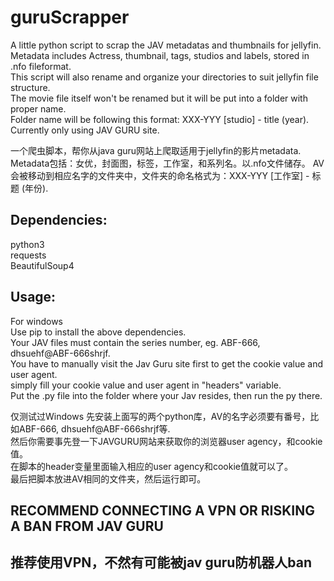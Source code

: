 # guruScrapper

A little python script to scrap the JAV metadatas and thumbnails for jellyfin.  
Metadata includes Actress, thumbnail, tags, studios and labels, stored in .nfo fileformat.  
This script will also rename and organize your directories to suit jellyfin file structure.  
The movie file itself won't be renamed but it will be put into a folder with proper name.  
Folder name will be following this format: XXX-YYY [studio] - title (year).
Currently only using JAV GURU site.  
  
一个爬虫脚本，帮你从java guru网站上爬取适用于jellyfin的影片metadata.  
Metadata包括：女优，封面图，标签，工作室，和系列名。以.nfo文件储存。
AV会被移动到相应名字的文件夹中，文件夹的命名格式为：XXX-YYY [工作室] - 标题 (年份).

## Dependencies:

python3  
requests  
BeautifulSoup4  

## Usage:
For windows  
Use pip to install the above dependencies.  
Your JAV files must contain the series number, eg. ABF-666, dhsuehf@ABF-666shrjf.  
You have to manually visit the Jav Guru site first to get the cookie value and user agent.  
simply fill your cookie value and user agent in "headers" variable.  
Put the .py file into the folder where your Jav resides, then run the py there.  

仅测试过Windows
先安装上面写的两个python库，AV的名字必须要有番号，比如ABF-666, dhsuehf@ABF-666shrjf等.  
然后你需要事先登一下JAVGURU网站来获取你的浏览器user agency，和cookie值。  
在脚本的header变量里面输入相应的user agency和cookie值就可以了。  
最后把脚本放进AV相同的文件夹，然后运行即可。  
  
## RECOMMEND CONNECTING A VPN OR RISKING A BAN FROM JAV GURU
## 推荐使用VPN，不然有可能被jav guru防机器人ban
